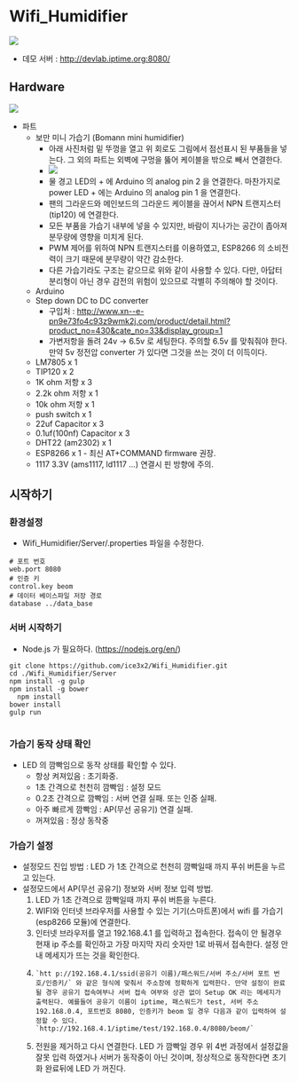 # Wifi_Humidifier
![](https://raw.githubusercontent.com/ice3x2/Wifi_Humidifier/master/image/photo6.jpg)
 * 데모 서버 : http://devlab.iptime.org:8080/
 
## Hardware
![](https://raw.githubusercontent.com/ice3x2/Wifi_Humidifier/master/image/Schematic.jpg)
* 파트
  * 보만 미니 가습기 (Bomann mini humidifier)
    * 아래 사진처럼 밑 뚜껑을 열고 위 회로도 그림에서 점선표시 된 부품들을 넣는다. 그 외의 파트는 외벽에 구멍을 뚫어 케이블을 밖으로 빼서 연결한다.
    * ![](https://github.com/ice3x2/Wifi_Humidifier/blob/master/image/photo3.JPG)
    * 물 경고 LED의 + 에 Arduino 의 analog pin 2 을 연결한다. 마찬가지로 power LED + 에는 Arduino 의 analog pin 1 을 연결한다.
    * 팬의 그라운드와 메인보드의 그라운드 케이블을 끊어서 NPN 트랜지스터(tip120) 에 연결한다.
    * 모든 부품을 가습기 내부에 넣을 수 있지만, 바람이 지나가는 공간이 좁아져 분무량에 영향을 미치게 된다.  
    * PWM 제어를 위하여 NPN 트랜지스터를 이용하였고, ESP8266 의 소비전력이 크기 때문에 분무량이 약간 감소한다. 
    * 다른 가습기라도 구조는 같으므로 위와 같이 사용할 수 있다. 다만, 아답터 분리형이 아닌 경우 감전의 위험이 있으므로 각별히 주의해야 할 것이다.
  * Arduino 
  * Step down DC to DC converter
    * 구입처 : http://www.xn--e-pn9e73fo4c93z9wmk2j.com/product/detail.html?product_no=430&cate_no=33&display_group=1
    * 가변저항을 돌려 24v -> 6.5v 로 세팅한다. 주의할 6.5v 를 맞춰줘야 한다. 만약 5v 정전압 converter 가 있다면 그것을 쓰는 것이 더 이득이다.
  * LM7805 x 1
  * TIP120 x 2
  * 1K ohm 저항 x 3
  * 2.2k ohm 저항 x 1
  * 10k ohm 저항 x 1
  * push switch x 1
  * 22uf Capacitor x 3
  * 0.1uf(100nf) Capacitor x 3
  * DHT22 (am2302) x 1
  * ESP8266 x 1 - 최신 AT+COMMAND firmware 권장.
  * 1117 3.3V (ams1117, ld1117 ...) 연결시 핀 방향에 주의.
  
## 시작하기
### 환경설정 
  * Wifi_Humidifier/Server/.properties 파일을 수정한다.
  ```
# 포트 번호
web.port 8080 
# 인증 키
control.key beom 
# 데이터 베이스파일 저장 경로
database ../data_base
  
  ```
  
### 서버 시작하기
  * Node.js 가 필요하다. (https://nodejs.org/en/)
  ```
  git clone https://github.com/ice3x2/Wifi_Humidifier.git
  cd ./Wifi_Humidifier/Server
  npm install -g gulp
  npm install -g bower
 	npm install
  bower install
  gulp run
  	
  ```
  
### 가습기 동작 상태 확인
  * LED 의 깜빡임으로 동작 상태를 확인할 수 있다.
    * 항상 켜져있음 : 초기화중.
    * 1초 간격으로 천천히 깜빡임 : 설정 모드
    * 0.2초 간격으로 깜빡임 : 서버 연결 실패. 또는 인증 실패.
    * 아주 빠르게 깜빡임 : AP(무선 공유기) 연결 실패.
    * 꺼져있음 : 정상 동작중
    
### 가습기 설정
  * 설정모드 진입 방법 : LED 가 1초 간격으로 천천히 깜빡일때 까지 푸쉬 버튼을 누르고 있는다.
  * 설정모드에서 AP(무선 공유기) 정보와 서버 정보 입력 방법. 
     1. LED 가 1초 간격으로 깜빡일때 까지 푸쉬 버튼을 누른다.
     2. WIFI와 인터넷 브라우저를 사용할 수 있는 기기(스마트폰)에서 wifi 를 가습기(esp8266 모듈)에 연결한다.
     3. 인터넷 브라우저를 열고 192.168.4.1 를 입력하고 접속한다. 접속이 안 될경우 현재 ip 주소를 확인하고 가장 마지막 자리 숫자만 1로 바꿔서 접속한다. 설정 안내 메세지가 뜨는 것을 확인한다.
     4. 	`htt p://192.168.4.1/ssid(공유기 이름)/패스워드/서버 주소/서버 포트 번호/인증키/` 와 같은 형식에 맞춰서 주소창에 정확하게 입력한다. 만약 설정이 완료될 경우 공유기 접속여부나 서버 접속 여부와 상관 없이 Setup OK 라는 메세지가 출력된다. 예를들어 공유기 이름이 iptime, 패스워드가 test, 서버 주소 192.168.0.4, 포트번호 8080, 인증키가 beom 일 경우 다음과 같이 입력하여 설정할 수 있다. `http://192.168.4.1/iptime/test/192.168.0.4/8080/beom/`
     5. 전원을 제거하고 다시 연결한다. LED 가 깜빡일 경우 위 4번 과정에서 설정값을 잘못 입력 하였거나 서버가 동작중이 아닌 것이며, 정상적으로 동작한다면 초기화 완료뒤에 LED 가 꺼진다. 
  
  
